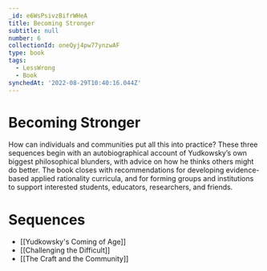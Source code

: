 ```yaml
---
_id: e6WsPsivzBifrWHeA
title: Becoming Stronger
subtitle: null
number: 6
collectionId: oneQyj4pw77ynzwAF
type: book
tags:
  - LessWrong
  - Book
synchedAt: '2022-08-29T10:40:16.044Z'
---
```

# Becoming Stronger

How can individuals and communities put all this into practice? These three sequences begin with an autobiographical account of Yudkowsky’s own biggest philosophical blunders, with advice on how he thinks others might do better. The book closes with recommendations for developing evidence-based applied rationality curricula, and for forming groups and institutions to support interested students, educators, researchers, and friends.

# Sequences

- [[Yudkowsky's Coming of Age]]
- [[Challenging the Difficult]]
- [[The Craft and the Community]]